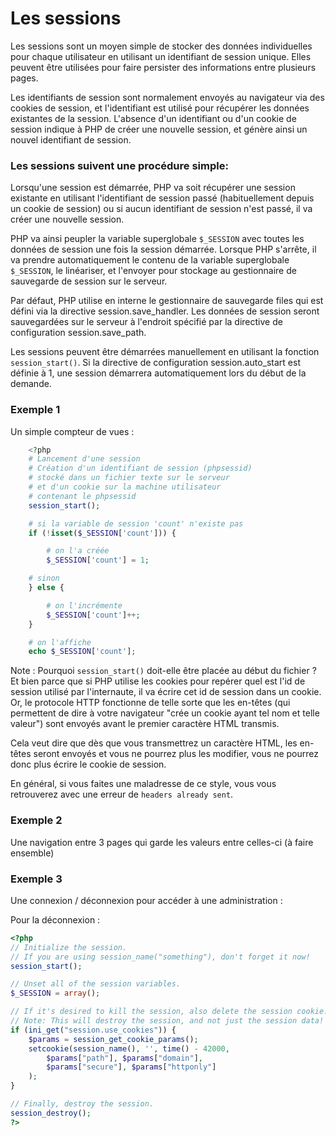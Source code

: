 # Les sessions

Les sessions sont un moyen simple de stocker des données individuelles pour chaque utilisateur en utilisant un identifiant de session unique. Elles peuvent être utilisées pour faire persister des informations entre plusieurs pages. 

Les identifiants de session sont normalement envoyés au navigateur via des cookies de session, et l'identifiant est utilisé pour récupérer les données existantes de la session. L'absence d'un identifiant ou d'un cookie de session indique à PHP de créer une nouvelle session, et génère ainsi un nouvel identifiant de session.

### Les sessions suivent une procédure simple:

Lorsqu'une session est démarrée, PHP va soit récupérer une session existante en utilisant l'identifiant de session passé (habituellement depuis un cookie de session) ou si aucun identifiant de session n'est passé, il va créer une nouvelle session. 

PHP va ainsi peupler la variable superglobale `$_SESSION` avec toutes les données de session une fois la session démarrée. Lorsque PHP s'arrête, il va prendre automatiquement le contenu de la variable superglobale `$_SESSION`, le linéariser, et l'envoyer pour stockage au gestionnaire de sauvegarde de session sur le serveur.

Par défaut, PHP utilise en interne le gestionnaire de sauvegarde files qui est défini via la directive session.save_handler. Les données de session seront sauvegardées sur le serveur à l'endroit spécifié par la directive de configuration session.save_path.

Les sessions peuvent être démarrées manuellement en utilisant la fonction `session_start()`. Si la directive de configuration session.auto_start est définie à 1, une session démarrera automatiquement lors du début de la demande.

### Exemple 1

Un simple compteur de vues :
```php
    <?php
    # Lancement d'une session
    # Création d'un identifiant de session (phpsessid)
    # stocké dans un fichier texte sur le serveur
    # et d'un cookie sur la machine utilisateur
    # contenant le phpsessid
    session_start();

    # si la variable de session 'count' n'existe pas
    if (!isset($_SESSION['count'])) {

        # on l'a créée
        $_SESSION['count'] = 1;

    # sinon
    } else {

        # on l'incrémente
        $_SESSION['count']++;
    }

    # on l'affiche
    echo $_SESSION['count'];
```  

Note : Pourquoi `session_start()` doit-elle être placée au début du fichier ? Et bien parce que si PHP utilise les cookies pour repérer quel est l'id de session utilisé par l'internaute, il va écrire cet id de session dans un cookie. Or, le protocole HTTP fonctionne de telle sorte que les en-têtes (qui permettent de dire à votre navigateur "crée un cookie ayant tel nom et telle valeur") sont envoyés avant le premier caractère HTML transmis.

Cela veut dire que dès que vous transmettrez un caractère HTML, les en-têtes seront envoyés et vous ne pourrez plus les modifier, vous ne pourrez donc plus écrire le cookie de session.

En général, si vous faites une maladresse de ce style, vous vous retrouverez avec une erreur de `headers already sent`.

### Exemple 2

Une navigation entre 3 pages qui garde les valeurs entre celles-ci (à faire ensemble) 

### Exemple 3

Une connexion / déconnexion pour accéder à une administration :

Pour la déconnexion :
```php
<?php
// Initialize the session.
// If you are using session_name("something"), don't forget it now!
session_start();

// Unset all of the session variables.
$_SESSION = array();

// If it's desired to kill the session, also delete the session cookie.
// Note: This will destroy the session, and not just the session data!
if (ini_get("session.use_cookies")) {
    $params = session_get_cookie_params();
    setcookie(session_name(), '', time() - 42000,
        $params["path"], $params["domain"],
        $params["secure"], $params["httponly"]
    );
}

// Finally, destroy the session.
session_destroy();
?>
```